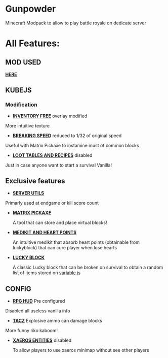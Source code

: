 # Gunpowder
 Minecraft Modpack to allow to play battle royale on dedicate server 
 
 
# All Features:

## MOD USED
[**HERE**](https://github.com/DevDyna/Gunpowder/blob/main/.curselist.txt)


## KUBEJS

### Modification
- [**INVENTORY FREE**](https://github.com/DevDyna/Gunpowder/blob/main/kubejs/assets/inventory_free/textures/item/lock.png) overlay modified

More intuitive texture

- [**BREAKING SPEED**](https://github.com/DevDyna/Gunpowder/blob/main/kubejs/startup_scripts/blocks%26items.js#L44) reduced to 1/32 of original speed

Useful with Matrix Pickaxe to instamine must of common blocks
 
- [**LOOT TABLES AND RECIPES**](https://github.com/DevDyna/Gunpowder/blob/main/kubejs/server_scripts/general.js) disabled

Just in case anyone want to start a survival Vanilla!

## Exclusive features
- [**SERVER UTILS**](https://github.com/DevDyna/Gunpowder/tree/main/kubejs/server_scripts/server)

Primarly used at endgame or kill score count
  
- [**MATRIX PICKAXE**](https://github.com/DevDyna/Gunpowder/blob/main/kubejs/server_scripts/pickaxe.js)

   A tool that can store and place virtual blocks!

- [**MEDIKIT AND HEART POINTS**](https://github.com/DevDyna/Gunpowder/blob/main/kubejs/server_scripts/medikit.js)

  An intuitive medikit that absorb heart points (obtainable from luckyblock) that can cure player when lose hearts

- [**LUCKY BLOCK**](https://github.com/DevDyna/Gunpowder/blob/main/kubejs/server_scripts/lucky.js)

  A classic Lucky block that can be broken on survival to obtain a random list of items stored on [variable.js](https://github.com/DevDyna/Gunpowder/blob/main/kubejs/server_scripts/variables.js)

## CONFIG
- [**RPG HUD**](https://github.com/DevDyna/Gunpowder/blob/main/config/RPG-HUD) Pre configured

Disabled all useless vanilla info
  
- [**TACZ**](https://github.com/DevDyna/Gunpowder/blob/main/config/tacz-common.toml) Explosive ammo can damage blocks

More funny riko kaboom!

- [**XAEROS ENTITIES**](https://github.com/DevDyna/Gunpowder/blob/main/config/xaerominimap_entities.json) disabled

  To allow players to use xaeros minimap without see other players
